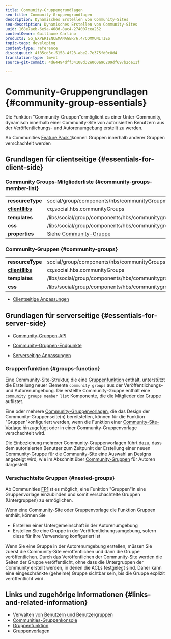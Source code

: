 ```yaml
---
title: Community-Gruppengrundlagen
seo-title: Community-Gruppengrundlagen
description: Dynamisches Erstellen von Community-Sites
seo-description: Dynamisches Erstellen von Community-Sites
uuid: 168e7aeb-6e9a-468d-8ac4-274007cea252
contentOwner: Guillaume Carlino
products: SG_EXPERIENCEMANAGER/6.4/COMMUNITIES
topic-tags: developing
content-type: reference
discoiquuid: 4f85cd3c-5158-4f23-abe2-7e375fd0c8d4
translation-type: tm+mt
source-git-commit: 4d64494dff34108d32e060a96209df697b2ce11f

---
```



# Community-Gruppengrundlagen {#community-group-essentials}

Die Funktion &quot;Community-Gruppen&quot;ermöglicht es einer Unter-Community, dynamisch innerhalb einer Community-Site von autorisierten Benutzern aus der Veröffentlichungs- und Autorenumgebung erstellt zu werden.

Ab Communities [Feature Pack 1](deploy-communities.md#latestfeaturepack)können Gruppen innerhalb anderer Gruppen verschachtelt werden

## Grundlagen für clientseitige {#essentials-for-client-side}

### Community Groups-Mitgliederliste {#community-groups-member-list}

<table> 
 <tbody>
  <tr>
   <td> <strong>resourceType</strong></td> 
   <td>social/group/components/hbs/communityGroupmitgliedlist</td> 
  </tr>
  <tr>
   <td> <a href="clientlibs.md"><strong>clientllibs</strong></a></td> 
   <td>cq.social.hbs.communityGroups</td> 
  </tr>
  <tr>
   <td> <strong>templates</strong></td> 
   <td> /libs/social/group/components/hbs/communitygroupmemberlist/communitygroupmemberlist.hbs<br /> </td> 
  </tr>
  <tr>
   <td> <strong>css</strong></td> 
   <td> /libs/social/group/components/hbs/communitygroupmemberlist/clientlibs/memberList.css</td> 
  </tr>
  <tr>
   <td><strong>properties</strong></td> 
   <td>Siehe <a href="creating-groups.md">Community-Gruppe</a></td> 
  </tr>
 </tbody>
</table>

### Community-Gruppen {#community-groups}

<table> 
 <tbody>
  <tr>
   <td> <strong>resourceType</strong></td> 
   <td>social/group/components/hbs/communityGroups</td> 
  </tr>
  <tr>
   <td> <a href="clientlibs.md"><strong>clientllibs</strong></a></td> 
   <td>cq.social.hbs.communityGroups</td> 
  </tr>
  <tr>
   <td> <strong>templates</strong></td> 
   <td> /libs/social/group/components/hbs/communitygroups/communitygroups.hbs<br /> </td> 
  </tr>
  <tr>
   <td> <strong>css</strong></td> 
   <td> /libs/social/group/components/hbs/communitygroupmemberlist/clientlibs/communitygroups.css</td> 
  </tr>
 </tbody>
</table>

* [Clientseitige Anpassungen](client-customize.md)

## Grundlagen für serverseitige {#essentials-for-server-side}

* [Community-Gruppen-API](https://helpx.adobe.com/experience-manager/6-4/sites/developing/using/reference-materials/javadoc/com/adobe/cq/social/group/client/api/package-summary.html)

* [Community-Gruppen-Endpunkte](https://helpx.adobe.com/experience-manager/6-4/sites/developing/using/reference-materials/javadoc/com/adobe/cq/social/group/client/endpoints/package-summary.html)

* [Serverseitige Anpassungen](server-customize.md)

### Gruppenfunktion {#groups-function}

Eine Community-Site-Struktur, die eine [Gruppenfunktion](functions.md#groups-function) enthält, unterstützt die Erstellung neuer Elemente `community groups` aus der Veröffentlichungs- und Autorenumgebung. Die erstellte Community-Gruppe enthält eine `community groups member list` Komponente, die die Mitglieder der Gruppe auflistet.

Eine oder mehrere [Community-Gruppenvorlagen](tools-groups.md), die das Design der Community-Gruppenseite(n) bereitstellen, können für die Funktion &quot;Gruppen&quot;konfiguriert werden, wenn die Funktion einer [Community-Site-Vorlage](sites.md) hinzugefügt oder in einer Community-Gruppenvorlage verschachtelt wird.

Die Einbeziehung mehrerer Community-Gruppenvorlagen führt dazu, dass dem autorisierten Benutzer zum Zeitpunkt der Erstellung einer neuen Community-Gruppe für die Community-Site eine Auswahl an Designs angezeigt wird, wie im Abschnitt über [Community-Gruppen](creating-groups.md) für Autoren dargestellt.

### Verschachtelte Gruppen {#nested-groups}

Ab Communities [FP1](deploy-communities.md#latestfeaturepack)ist es möglich, eine Funktion &quot;Gruppen&quot;in eine Gruppenvorlage einzubinden und somit verschachtelte Gruppen (Untergruppen) zu ermöglichen.

Wenn eine Community-Site oder Gruppenvorlage die Funktion Gruppen enthält, können Sie

* Erstellen einer Untergemeinschaft in der Autorenumgebung
* Erstellen Sie eine Gruppe in der Veröffentlichungsumgebung, sofern diese für ihre Verwendung konfiguriert ist

Wenn Sie eine Gruppe in der Autorenumgebung erstellen, müssen Sie zuerst die Community-Site veröffentlichen und dann die Gruppe veröffentlichen. Durch das Veröffentlichen der Community-Site werden die Seiten der Gruppe veröffentlicht, ohne dass die Untergruppen der Community erstellt werden, in denen die ACLs festgelegt sind. Daher kann eine eingeschränkte (geheime) Gruppe sichtbar sein, bis die Gruppe explizit veröffentlicht wird.

## Links und zugehörige Informationen {#links-and-related-information}

* [Verwalten von Benutzern und Benutzergruppen](users.md)
* [Communities-Gruppenkonsole](groups.md)
* [Gruppenfunktion](functions.md#groups-function)
* [Gruppenvorlagen](tools-groups.md)

